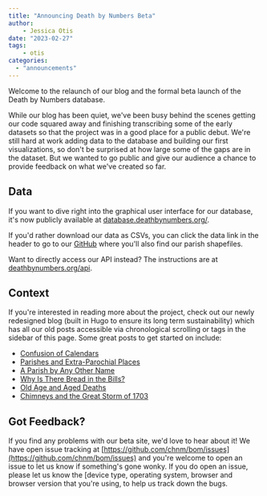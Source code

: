 ```yaml
---
title: "Announcing Death by Numbers Beta"
author: 
    - Jessica Otis
date: "2023-02-27"
tags: 
    - otis
categories: 
  - "announcements"
---
```


Welcome to the relaunch of our blog and the formal beta launch of the
Death by Numbers database.

While our blog has been quiet, we've been busy behind the scenes getting
our code squared away and finishing transcribing some of the early
datasets so that the project was in a good place for a public debut.
We're still hard at work adding data to the database and building our
first visualizations, so don't be surprised at how large some of the
gaps are in the dataset. But we wanted to go public and give our
audience a chance to provide feedback on what we've created so far.

## Data

If you want to dive right into the graphical user interface for our database, it's now publicly available at [database.deathbynumbers.org/](https://database.deathbynumbers.org/).

If you'd rather download our data as CSVs, you can click the data link in the header to go to our [GitHub](https://github.com/chnm/bom/tree/main/bom-data/) where you'll also find our parish shapefiles.

Want to directly access our API instead? The instructions are at [deathbynumbers.org/api](http://deathbynumbers.org/api).

## Context

If you're interested in reading more about the project, check out our
newly redesigned blog (built in Hugo to ensure its long term
sustainability) which has all our old posts accessible via chronological
scrolling or tags in the sidebar of this page. Some great posts to get
started on include:

-   [Confusion of Calendars](https://deathbynumbers.org/2022/02/14/confusion-of-calendars/)
-   [Parishes and Extra-Parochial Places](https://deathbynumbers.org/2022/02/28/parishes-and-extra-parochial-places/)
-   [A Parish by Any Other Name](https://deathbynumbers.org/2022/03/28/a-parish-by-any-other-name/)
-   [Why Is There Bread in the Bills?](https://deathbynumbers.org/2022/09/12/why-is-there-bread-in-the-bills/)
-   [Old Age and Aged Deaths](https://deathbynumbers.org/2022/07/18/old-age-and-aged-deaths/)
-   [Chimneys and the Great Storm of 1703](https://deathbynumbers.org/2022/08/16/chimneys-and-the-great-storm-of-1703/)

## Got Feedback?

If you find any problems with our beta site, we'd love to hear about it!
We have open issue tracking at
[https://github.com/chnm/bom/issues](https://github.com/chnm/bom/issues) and
you're welcome to open an issue to let us know if something's gone
wonky. If you do open an issue, please let us know the [device type,
operating system, browser and browser version that you're using,
to help us track down the bugs.